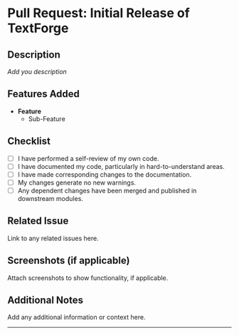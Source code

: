 # Pull Request: Initial Release of TextForge

## Description

_Add you description_

## Features Added

- **Feature**
  - Sub-Feature

## Checklist

- [ ] I have performed a self-review of my own code.
- [ ] I have documented my code, particularly in hard-to-understand areas.
- [ ] I have made corresponding changes to the documentation.
- [ ] My changes generate no new warnings.
- [ ] Any dependent changes have been merged and published in downstream modules.

## Related Issue

Link to any related issues here.

## Screenshots (if applicable)

Attach screenshots to show functionality, if applicable.

## Additional Notes

Add any additional information or context here.

---